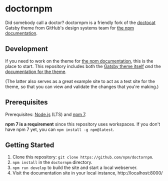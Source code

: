 # doctornpm

Did somebody call a doctor?  doctornpm is a friendly fork of the
[doctocat](https://github.com/primer/doctocat) Gatsby theme from
GitHub's design systems team for [the npm
documentation](https://docs.npmjs.com/).

## Development

If you need to work on the theme for [the npm
documentation](https://docs.npmjs.com/), this is the place to start.
This repository includes both the [Gatsby theme
itself](https://github.com/npm/doctornpm/tree/main/gatsby-theme-doctornpm)
_and_ the [documentation for the
theme](https://github.com/npm/doctornpm/tree/main/docs).

(The latter also serves as a great example site to act as a test site for
the theme, so that you can view and validate the changes that you're making.)

## Prerequisites

Prerequisites: [Node.js](https://nodejs.org/en/) (LTS) and
[npm 7](https://github.com/npm/cli).

**npm 7 is a requirement** since this repository uses workspaces.
If you don't have npm 7 yet, you can `npm install -g npm@latest`.

## Getting Started

1. Clone this repository: `git clone https://github.com/npm/doctornpm`.
2. `npm install` in the `doctornpm` directory.
3. `npm run develop` to build the site and start a local webserver.
4. Visit the documentation site in your local instance,
   http://localhost:8000/

